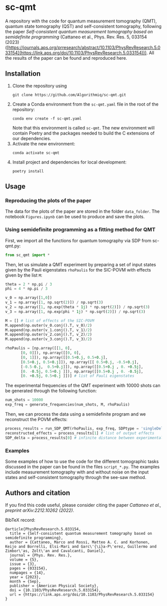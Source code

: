 # sc-qmt
A repository with the code for quantum measurement tomography (QMT), quantum state tomography (QST) and self-consistent tomography, following the paper *Self-consistent 
quantum measurement tomography based on semidefinite programming* (Cattaneo et al., Phys. Rev. Res. 5, 033154 (2023) ([https://journals.aps.org/prresearch/abstract/10.1103/PhysRevResearch.5.033154](https://link.aps.org/doi/10.1103/PhysRevResearch.5.033154))).
All the results of the paper can be found and reproduced here.

## Installation
1. Clone the repository using
   ```
   git clone https://github.com/Algorithmiq/sc-qmt.git
   ```
2. Create a Conda environment from the `sc-qmt.yaml` file in the root of the repository:
   ```
   conda env create -f sc-qmt.yaml
   ```
   Note that this environment is called `sc-qmt`. The new environment will
   contain Poetry and the packages needed to build the C extensions of our
   dependencies.
3. Activate the new environment:
   ```
   conda activate sc-qmt
   ```
4. Install project and dependencies for local development:
   ```
   poetry install
   ```

## Usage

### Reproducing the plots of the paper
The data for the plots of the paper are stored in the folder `data_folder`. The notebook `Figures.ipynb` can be used to produce and save the plots.

### Using semidefinite programming as a fitting method for QMT
First, we import all the functions for quantum tomography via SDP from sc-qmt.py:
```python
from sc_qmt import *
```

Then, let us simulate a QMT experiment by preparing a set of input states given by the Pauli eigenstates `rhoPaulis` for the SIC-POVM with effects given by the list `M`:

```python
theta = 2 * np.pi / 3
phi = 4 * np.pi / 3 

v_0 = np.array([1,0])
v_1 = np.array([1, np.sqrt(2)]) / np.sqrt(3)
v_2 = np.array([1, np.exp(theta * 1j) * np.sqrt(2)]) / np.sqrt(3)
v_3 = np.array([1, np.exp(phi * 1j) * np.sqrt(2)]) / np.sqrt(3)

M = [] # list of effects of the SIC-POVM
M.append(np.outer(v_0.conj().T, v_0)/2)
M.append(np.outer(v_1.conj().T, v_1)/2)
M.append(np.outer(v_2.conj().T, v_2)/2)
M.append(np.outer(v_3.conj().T, v_3)/2)

rhoPaulis = [np.array([[1, 0],
       [0, 0]]), np.array([[0, 0],
       [0, 1]]), np.array([[0.5+0.j, 0.5+0.j],
       [0.5+0.j, 0.5+0.j]]), np.array([[ 0.5+0.j, -0.5+0.j],
       [-0.5-0.j,  0.5+0.j]]), np.array([[0.5+0.j , 0. +0.5j],
       [0. -0.5j, 0.5+0.j ]]), np.array([[0.5+0.j , 0. -0.5j],
       [0. +0.5j, 0.5+0.j ]])] # list of Pauli eigenstates
```

The experimental frequencies of the QMT experiment with 10000 shots can be generated through the following function:

```python
num_shots = 10000
exp_freq = generate_frequencies(num_shots, M, rhoPaulis)
```

Then, we can process the data using a semidefinite program and we reconstruct the POVM effects:

```python
process_results = run_SDP_QMT(rhoPaulis, exp_freq, SDPtype = 'singleDelta') # single-delta SDP
reconstructed_effects = process_results[1] # list of output effects
SDP_delta = process_results[0] # infinite distance between experimental and reconstructed probability distribution
```

### Examples
Some examples of how to use the code for the different tomographic tasks discussed in the paper can be 
found in the files `script_*.py`. The examples include measurement
tomography with and without noise on the input states and self-consistent tomography through the see-saw method.

## Authors and citation

If you find this code useful, please consider citing the paper *Cattaneo et al., preprint arXiv:2212.10262 (2022)*.

BibTeX record:

```
@article{PhysRevResearch.5.033154,
  title = {Self-consistent quantum measurement tomography based on semidefinite programming},
  author = {Cattaneo, Marco and Rossi, Matteo A. C. and Korhonen, Keijo and Borrelli, Elsi-Mari and Garc\'{\i}a-P\'erez, Guillermo and Zimbor\'as, Zolt\'an and Cavalcanti, Daniel},
  journal = {Phys. Rev. Res.},
  volume = {5},
  issue = {3},
  pages = {033154},
  numpages = {14},
  year = {2023},
  month = {Sep},
  publisher = {American Physical Society},
  doi = {10.1103/PhysRevResearch.5.033154},
  url = {https://link.aps.org/doi/10.1103/PhysRevResearch.5.033154}
}

```




